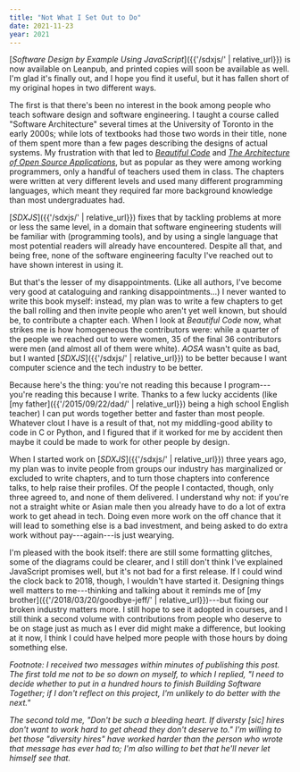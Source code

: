 ```yaml
---
title: "Not What I Set Out to Do"
date: 2021-11-23
year: 2021
---
```


[*Software Design by Example Using JavaScript*]({{'/sdxjs/' | relative_url}})
is now available on Leanpub,
and printed copies will soon be available as well.
I'm glad it's finally out,
and I hope you find it useful,
but it has fallen short of my original hopes in two different ways.

The first is that there's been no interest in the book among people who teach software design and software engineering.
I taught a course called "Software Architecture" several times at the University of Toronto in the early 2000s;
while lots of textbooks had those two words in their title,
none of them spent more than a few pages describing the designs of actual systems.
My frustration with that led to *[Beautiful Code](https://www.oreilly.com/library/view/beautiful-code/9780596510046/)*
and *[The Architecture of Open Source Applications](https://aosabook.org/)*,
but as popular as they were among working programmers,
only a handful of teachers used them in class.
The chapters were written at very different levels and used many different programming languages,
which meant they required far more background knowledge than most undergraduates had.

[*SDXJS*]({{'/sdxjs/' | relative_url}}) fixes that by tackling problems at more or less the same level,
in a domain that software engineering students will be familiar with (programming tools),
and by using a single language that most potential readers will already have encountered.
Despite all that, and being free,
none of the software engineering faculty I've reached out to have shown interest in using it.

But that's the lesser of my disappointments.
(Like all authors, I've become very good at cataloguing and ranking disappointments…)
I never wanted to write this book myself:
instead,
my plan was to write a few chapters to get the ball rolling
and then invite people who aren't yet well known, but should be,
to contribute a chapter each.
When I look at *Beautiful Code* now,
what strikes me is how homogeneous the contributors were:
while a quarter of the people we reached out to were women,
35 of the final 36 contributors were men
(and almost all of them were white).
*AOSA* wasn't quite as bad,
but I wanted [*SDXJS*]({{'/sdxjs/' | relative_url}}) to be better
because I want computer science and the tech industry to be better.

Because here's the thing:
you're not reading this because I program---you're reading this because I write.
Thanks to a few lucky accidents
(like [my father]({{'/2015/09/22/dad/' | relative_url}}) being a high school English teacher)
I can put words together better and faster than most people.
Whatever clout I have is a result of that,
not my middling-good ability to code in C or Python,
and I figured that if it worked for me by accident
then maybe it could be made to work for other people by design.

When I started work on [*SDXJS*]({{'/sdxjs/' | relative_url}}) three years ago,
my plan was to invite people from groups our industry has marginalized or excluded
to write chapters,
and to turn those chapters into conference talks,
to help raise their profiles.
Of the people I contacted,
though,
only three agreed to,
and none of them delivered.
I understand why not:
if you're not a straight white or Asian male
then you already have to do a lot of extra work to get ahead in tech.
Doing even more work on the off chance that it will lead to something else
is a bad investment,
and being asked to do extra work without pay---again---is just wearying.

I'm pleased with the book itself:
there are still some formatting glitches,
some of the diagrams could be clearer,
and I still don't think I've explained JavaScript promises well,
but it's not bad for a first release.
If I could wind the clock back to 2018, though,
I wouldn't have started it.
Designing things well matters to me---thinking and talking about it
reminds me of [my brother]({{'/2018/03/20/goodbye-jeff/' | relative_url}})---but
fixing our broken industry matters more.
I still hope to see it adopted in courses,
and I still think a second volume with contributions from people
who deserve to be on stage just as much as I ever did
might make a difference,
but looking at it now,
I think I could have helped more people with those hours
by doing something else.

*Footnote: I received two messages within minutes of publishing this post.
The first told me not to be so down on myself,
to which I replied,
"I need to decide whether to put in a hundred hours to finish
Building Software Together;
if I don't reflect on this project,
I'm unlikely to do better with the next."*

*The second told me, "Don't be such a bleeding heart.
If diversty [sic] hires don't want to work hard to get ahead they don't deserve to."
I'm willing to bet those "diversity hires" have worked harder
than the person who wrote that message has ever had to;
I'm also willing to bet that he'll never let himself see that.*
